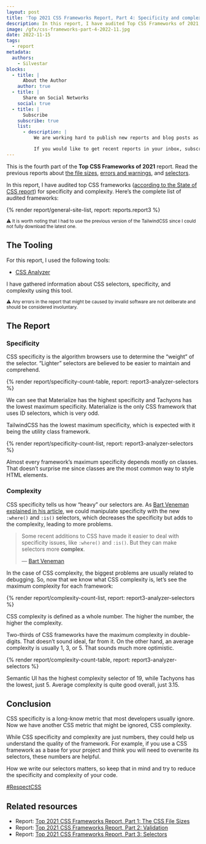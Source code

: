 ```yaml
---
layout: post
title: 'Top 2021 CSS Frameworks Report, Part 4: Specificity and complexity'
description: In this report, I have audited Top CSS Frameworks of 2021, according to the State of CSS report, for specificity and complexity.
image: /gfx/css-frameworks-part-4-2022-11.jpg
date: 2022-11-15
tags:
  - report
metadata:
  authors:
    - Silvestar
blocks:
  - title: |
      About the Author
    author: true
  - title: |
      Share on Social Networks
    social: true
  - title: |
      Subscribe
    subscribe: true
    list:
      - description: |
          We are working hard to publish new reports and blog posts as soon as possible.

          If you would like to get recent reports in your inbox, subscribe here!
---
```


This is the fourth part of the **Top CSS Frameworks of 2021** report. Read the previous reports about [the file sizes](/reports/css-frameworks-part-1-2022-02/), [errors and warnings](/reports/css-frameworks-part-2-2022-05/), and [selectors](/reports/css-frameworks-part-3-2022-10/).

In this report, I have audited top CSS frameworks ([according to the State of CSS report](https://2021.stateofcss.com/en-US/technologies/css-frameworks)) for specificity and complexity. Here’s the complete list of audited frameworks:

{% render report/general-site-list, report: reports.report3 %}

<small>⚠️ It is worth noting that I had to use the previous version of the TailwindCSS since I could not fully download the latest one.</small>

## The Tooling

For this report, I used the following tools:

- [CSS Analyzer](https://www.npmjs.com/package/@projectwallace/css-analyzer)

I have gathered information about CSS selectors, specificity, and complexity using this tool.

<small>⚠️ Any errors in the report that might be caused by invalid software are not deliberate and should be considered involuntary.</small>

## The Report
### Specificity

CSS specificity is the algorithm browsers use to determine the “weight” of the selector. “Lighter” selectors are believed to be easier to maintain and comprehend.

{% render report/specificity-count-table, report: report3-analyzer-selectors %}

We can see that Materialize has the highest specificity and Tachyons has the lowest maximum specificity. Materialize is the only CSS framework that uses ID selectors, which is very odd.

TailwindCSS has the lowest maximum specificity, which is expected with it being the utility class framework.

{% render report/specificity-count-list, report: report3-analyzer-selectors %}

Almost every framework’s maximum specificity depends mostly on classes. That doesn’t surprise me since classes are the most common way to style HTML elements.

### Complexity

CSS specificity tells us how “heavy” our selectors are. As [Bart Veneman explained in his article](https://www.projectwallace.com/blog/css-complexity), we could manipulate specificity with the new `:where()` and `:is()` selectors, which decreases the specificity but adds to the complexity, leading to more problems.

> Some recent additions to CSS have made it easier to deal with specificity issues, like `:where()` and `:is()`. But they can make selectors more **complex**.
>
> — [Bart Veneman](https://www.projectwallace.com/blog/css-complexity)

In the case of CSS complexity, the biggest problems are usually related to debugging. So, now that we know what CSS complexity is, let’s see the maximum complexity for each framework:

{% render report/complexity-count-list, report: report3-analyzer-selectors %}

CSS complexity is defined as a whole number. The higher the number, the higher the complexity.

Two-thirds of CSS frameworks have the maximum complexity in double-digits. That doesn’t sound ideal, far from it. On the other hand, an average complexity is usually 1, 3, or 5. That sounds much more optimistic.

{% render report/complexity-count-table, report: report3-analyzer-selectors %}

Semantic UI has the highest complexity selector of 19, while Tachyons has the lowest, just 5. Average complexity is quite good overall, just 3.15.

## Conclusion

CSS specificity is a long-know metric that most developers usually ignore. Now we have another CSS metric that might be ignored, CSS complexity.

While CSS specificity and complexity are just numbers, they could help us understand the quality of the framework. For example, if you use a CSS framework as a base for your project and think you will need to overwrite its selectors, these numbers are helpful.

How we write our selectors matters, so keep that in mind and try to reduce the specificity and complexity of your code.

[#RespectCSS](https://twitter.com/search?q=%23RespectCSS&src=typed_query)

## Related resources

- Report: [Top 2021 CSS Frameworks Report, Part 1: The CSS File Sizes](/reports/css-frameworks-part-1-2022-02/)
- Report: [Top 2021 CSS Frameworks Report, Part 2: Validation](/reports/css-frameworks-part-2-2022-05/)
- Report: [Top 2021 CSS Frameworks Report, Part 3: Selectors](/reports/css-frameworks-part-3-2022-10/)
